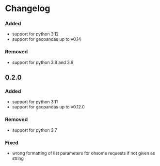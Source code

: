 # Changelog

### Added

 - support for python 3.12
 - support for geopandas up to v0.14

### Removed

 - support for python 3.8 and 3.9

## 0.2.0

### Added

 - support for python 3.11
 - support for geopandas up to v0.12.0

### Removed

 - support for python 3.7

### Fixed

 - wrong formatting of list parameters for ohsome requests if not given as string
